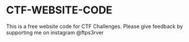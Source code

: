 # CTF-WEBSITE-CODE
This is a free website code for CTF Challenges. Please give feedback by supporting me on instagram @ftps3rver
